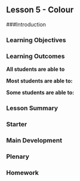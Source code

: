 ## Lesson 5 - Colour 

###Introduction



### Learning Objectives



### Learning Outcomes

**All students are able to**


**Most students are able to:**



**Some students are able to:**




### Lesson Summary



### Starter



### Main Development



### Plenary



### Homework




